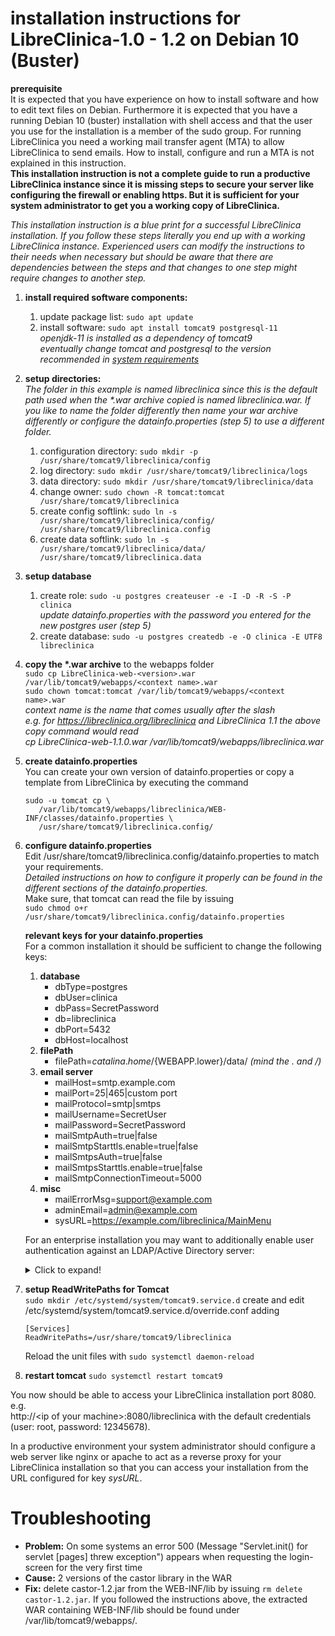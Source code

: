 # installation instructions for LibreClinica-1.0 - 1.2 on Debian 10 (Buster)

**prerequisite**  
It is expected that you have experience on how to install software and how to edit text files on Debian. 
Furthermore it is expected that you have a running Debian 10 (buster) installation with shell access and 
that the user you use for the installation is a member of the sudo group. For running LibreClinica you need a working 
mail transfer agent (MTA) to allow LibreClinica to send emails. How to install, configure and run a MTA is not explained
in this instruction.  
**This installation instruction is not a complete guide to run a productive LibreClinica instance since it is missing steps
to secure your server like configuring the firewall or enabling https. But it is sufficient for your system administrator
to get you a working copy of LibreClinica.**

_This installation instruction is a blue print for a successful LibreClinica installation. If you follow these steps
literally you end up with a working LibreClinica instance. Experienced users can modify the instructions to their needs
when necessary but should be aware that there are dependencies between the steps and that changes to one step might require
changes to another step._

1. **install required software components:**
    1. update package list: `sudo apt update`
    1. install software: `sudo apt install tomcat9 postgresql-11`  
        _openjdk-11 is installed as a dependency of tomcat9_  
        _eventually change tomcat and postgresql to the version recommended in [system requirements](https://libreclinica.org/download.html#headSystemRequirements)_
1. **setup directories:**  
    _The folder in this example is named libreclinica since this is the default path used when the
    *.war archive copied is named libreclinica.war. If you like to name the folder differently then name your
    war archive differently or configure the datainfo.properties (step 5) to use a different folder._
    1. configuration directory: `sudo mkdir -p /usr/share/tomcat9/libreclinica/config`
    1. log directory: `sudo mkdir /usr/share/tomcat9/libreclinica/logs`
    1. data directory: `sudo mkdir /usr/share/tomcat9/libreclinica/data`
    1. change owner: `sudo chown -R tomcat:tomcat /usr/share/tomcat9/libreclinica`
    1. create config softlink: `sudo ln -s /usr/share/tomcat9/libreclinica/config/ /usr/share/tomcat9/libreclinica.config`
    1. create data softlink: `sudo ln -s /usr/share/tomcat9/libreclinica/data/ /usr/share/tomcat9/libreclinica.data`
1. **setup database**
    1. create role: `sudo -u postgres createuser -e -I -D -R -S -P clinica`  
        *update datainfo.properties with the password you entered for the new postgres user (step 5)*
    1. create database: `sudo -u postgres createdb -e -O clinica -E UTF8 libreclinica`
1. **copy the \*.war archive** to the webapps folder  
    `sudo cp LibreClinica-web-<version>.war /var/lib/tomcat9/webapps/<context name>.war`  
    `sudo chown tomcat:tomcat /var/lib/tomcat9/webapps/<context name>.war`  
    *context name is the name that comes usually after the slash  
    e.g. for https://libreclinica.org/libreclinica and LibreClinica 1.1 the above copy command would read  
    cp LibreClinica-web-1.1.0.war /var/lib/tomcat9/webapps/libreclinica.war*
1. **create datainfo.properties**  
   You can create your own version of datainfo.properties or copy a template from LibreClinica by executing the command  
   ```
   sudo -u tomcat cp \
      /var/lib/tomcat9/webapps/libreclinica/WEB-INF/classes/datainfo.properties \
      /usr/share/tomcat9/libreclinica.config/
   ```
1. **configure datainfo.properties**  
    Edit /usr/share/tomcat9/libreclinica.config/datainfo.properties to match your requirements.  
    _Detailed instructions on how to configure it properly can be found in the different 
    sections of the datainfo.properties._  
    Make sure, that tomcat can read the file by issuing  
    `sudo chmod o+r /usr/share/tomcat9/libreclinica.config/datainfo.properties`
    
    **relevant keys for your datainfo.properties**  
    For a common installation it should be sufficient to change the following keys:
    1. **database**
        * dbType=postgres
        * dbUser=clinica
        * dbPass=SecretPassword
        * db=libreclinica
        * dbPort=5432
        * dbHost=localhost
    1. **filePath**
        * filePath=${catalina.home}/${WEBAPP.lower}/data/ _(mind the . and /)_
    1. **email server**
        * mailHost=smtp.example.com
        * mailPort=25|465|custom port
        * mailProtocol=smtp|smtps
        * mailUsername=SecretUser
        * mailPassword=SecretPassword
        * mailSmtpAuth=true|false
        * mailSmtpStarttls.enable=true|false
        * mailSmtpsAuth=true|false
        * mailSmtpsStarttls.enable=true|false
        * mailSmtpConnectionTimeout=5000
    1. **misc**
        * mailErrorMsg=support@example.com
        * adminEmail=admin@example.com
        * sysURL=https://example.com/libreclinica/MainMenu
             
    For an enterprise installation you may want to additionally enable user authentication against an LDAP/Active Directory server:
    
    <details>
    <summary>Click to expand!</summary>
   
    1. **LDAP/Active Directory server**
    
        * ldap.enabled=true
        
        LDAP/ActiveDirectory server host can be configured with standard (usually port 389) or encrypted communication (usually port 636):
        
        * ldap.host=ldap://dc.example.com:389|ldaps://dc.example.com:636
        
        Distinguished name of LDAP/ActiveDirectory service user account and its password. The actual components of distinguished name depends on object organisation hierarchy that your LDAP/ActiveDirectory server uses: 
        
        * ldap.userDn=cn=SecretLdapServiceUser,ou=service,ou=department,dc=example,dc=com                        
        * ldap.password=SecretLdapServiceUserPassword
                	
        Query that returns LDAP/ActiveDirectory account based on user name entered on login screen:
        
        * ldap.loginQuery=(sAMAccountName={0})
   
        Base DN where discoverable LDAP/ActiveDirectory user accounts needs to belong to:       
        
        * ldap.userSearch.baseDn=ou=department,dc=example,dc=com
       
        Query that returns LDAP/ActiveDirectory user account based on user name entered on add LDAP user screen    
       
        * ldap.userSearch.query=(&(objectClass=person)(sAMAccountName=\*{0}*)) 
        
        Properties that define parameters mapping between LDAP/ActiveDirectory user account and associated LibreClinica user account:
        
        * ldap.userData.distinguishedName=distinguishedName         
        * ldap.userData.username=sAMAccountName         
        * ldap.userData.firstName=givenName        
        * ldap.userData.lastName=sn         
        * ldap.userData.email=mail     
        * ldap.userData.organization=company      
    
    If you choose to use encrypted LDAPS communication you may need to perform additional steps depending on certificate that your LDAP/Active Directory server uses. If it is globally trusted then it should work directly. However more common is situation in which LDAP/Active Directory server provides self singed certificate and Java application such as LibreClinica will not consider this as trusted which results to SSL handshake breakage. If this is the case, it is necessary to obtain the certificate of LDAP server and import it into java cacerts default keystore (e.g. using the keytool):
    
    `JAVA_HOME/bin/keytool -importcert -file serverca.cer -keystore JAVA_HOME/jre/lib/security/cacerts -alias "serveraliasca"`
    
    One can check if the certificate was installed (e.g. using keytool):
    
    `JAVA_HOME/bin/keytool -list -keystore JAVA_HOME/jre/lib/security/cacerts`
    </details>
    
1. **setup ReadWritePaths for Tomcat**  
    `sudo mkdir /etc/systemd/system/tomcat9.service.d` 
    create and edit /etc/systemd/system/tomcat9.service.d/override.conf
    adding
    ```
    [Services]
    ReadWritePaths=/usr/share/tomcat9/libreclinica
    ```  
    Reload the unit files with `sudo systemctl daemon-reload`
1. **restart tomcat** `sudo systemctl restart tomcat9`

You now should be able to access your LibreClinica installation port 8080. e.g.  
http://\<ip of your machine\>:8080/libreclinica with the default credentials (user: root, password: 12345678).

In a productive environment your system administrator should configure a web server 
like nginx or apache to act as a reverse proxy for your LibreClinica installation so that
you can access your installation from the URL configured for key _sysURL_.

# Troubleshooting
* **Problem:** On some systems an error 500 (Message "Servlet.init() for servlet [pages] threw exception") appears when requesting the login-screen for the very first time
* **Cause:** 2 versions of the castor library in the WAR
* **Fix:** delete castor-1.2.jar from the WEB-INF/lib by issuing ``rm delete castor-1.2.jar``. If you followed the instructions above, the extracted WAR containing WEB-INF/lib should be found under /var/lib/tomcat9/webapps/.
